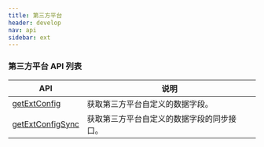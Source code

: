 ```yaml
---
title: 第三方平台
header: develop
nav: api
sidebar: ext
---
```

### 第三方平台 API 列表

|API|说明|
|----|----|
|<a href="https://smartprogram.baidu.com/docs/develop/api/getExtConfig/#getExtConfig">getExtConfig</a>|获取第三方平台自定义的数据字段。|
|<a href="https://smartprogram.baidu.com/docs/develop/api/getExtConfig/#getExtConfigSync">getExtConfigSync</a>|获取第三方平台自定义的数据字段的同步接口。|

<!-- getExtConfig
-----

**解释：**获取第三方平台自定义的数据字段。

**参数：**Object

**Object参数说明：**

|参数 | 类型 | 必填 | 返回|
|---- | ---- | ---- | ---- |
|success| Function |   否 |  返回第三方平台自定义的数据|
|fail  |  Function |   否  |接口调用失败的回调函数|
|complete   | Function   | 否 |  接口调用结束的回调函数（调用成功、失败都会执行）|

**success返回参数说明：**

|参数 | 类型 | 说明|
|---- | ---- | ---- |
|extConfig |  Object | 第三方平台自定义的数据 |

**示例：**

```js
swan.getExtConfig({
    success: function(res) {
      console.log(res.extConfig);
    }
});
```


getExtConfigSync
-----

**解释：**获取第三方平台自定义的数据字段的同步接口。

**返回说明：**

|参数 | 类型 | 说明|
|---- | ---- | ---- |
|extConfig |  Object | 第三方平台自定义的数据 |

**示例：**

```js
let extConfig = swan.getExtConfigSync();
console.log(extConfig);
``` -->
